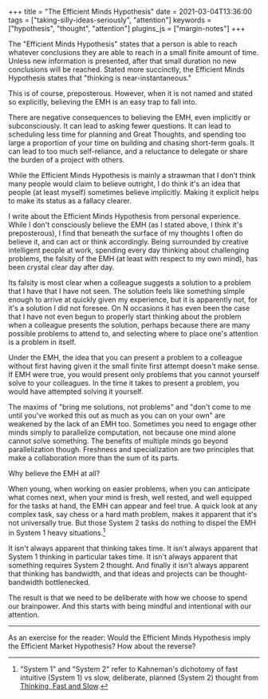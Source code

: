 +++
title = "The Efficient Minds Hypothesis"
date = 2021-03-04T13:36:00
tags = ["taking-silly-ideas-seriously", "attention"]
keywords = ["hypothesis", "thought", "attention"]
plugins_js = ["margin-notes"]
+++

The "Efficient Minds Hypothesis" states that a person is able to reach whatever conclusions they are able to reach in a small finite amount of time. Unless new information is presented, after that small duration no new conclusions will be reached. Stated more succinctly, the Efficient Minds Hypothesis states that "thinking is near-instantaneous."

This is of course, preposterous. However, when it is not named and stated so explicitly, believing the EMH is an easy trap to fall into.

There are negative consequences to believing the EMH, even implicitly or subconsciously. It can lead to asking fewer questions. It can lead to scheduling less time for planning and Great Thoughts, and spending too large a proportion of your time on building and chasing short-term goals. It can lead to too much self-reliance, and a reluctance to delegate or share the burden of a project with others.

While the Efficient Minds Hypothesis is mainly a strawman that I don't think many people would claim to believe outright, I do think it's an idea that people (at least myself) sometimes believe implicitly. Making it explicit helps to make its status as a fallacy clearer.

I write about the Efficient Minds Hypothesis from personal experience. While I don't consciously believe the EMH (as I stated above, I think it's preposterous), I find that beneath the surface of my thoughts I often do believe it, and can act or think accordingly. Being surrounded by creative intelligent people at work, spending every day thinking about challenging problems, the falsity of the EMH (at least with respect to my own mind), has been crystal clear day after day.

Its falsity is most clear when a colleague suggests a solution to a problem that I have that I have not seen. The solution feels like something simple enough to arrive at quickly given my experience, but it is apparently not, for it's a solution I did not foresee. On N occasions it has even been the case that I have not even begun to properly start thinking about the problem when a colleague presents the solution, perhaps because there are many possible problems to attend to, and selecting where to place one's attention is a problem in itself.

Under the EMH, the idea that you can present a problem to a colleague without first having given it the small finite first attempt doesn't make sense. If EMH were true, you would present only problems that you cannot yourself solve to your colleagues. In the time it takes to present a problem, you would have attempted solving it yourself.

The maxims of "bring me solutions, not problems" and "don't come to me until you've worked this out as much as you can on your own" are weakened by the lack of an EMH too. Sometimes you need to engage other minds simply to parallelize computation, not because one mind alone cannot solve something. The benefits of multiple minds go beyond parallelization though. Freshness and specialization are two principles that make a collaboration more than the sum of its parts.

Why believe the EMH at all?

When young, when working on easier problems, when you can anticipate what comes next, when your mind is fresh, well rested, and well equipped for the tasks at hand, the EMH can appear and feel true.
A quick look at any complex task, say chess or a hard math problem, makes it apparent that it's not universally true. But those System 2 tasks do nothing to dispel the EMH in System 1 heavy situations.[^1]

[^1]: "System 1" and "System 2" refer to Kahneman's dichotomy of fast intuitive (System 1) vs slow, deliberate, planned (System 2) thought from [Thinking, Fast and Slow](https://en.wikipedia.org/wiki/Thinking,_Fast_and_Slow).

It isn't always apparent that thinking takes time. It isn't always apparent that System 1 thinking in particular takes time. It isn't always apparent that something requires System 2 thought. And finally it isn't always apparent that thinking has bandwidth, and that ideas and projects can be thought-bandwidth bottlenecked.

The result is that we need to be deliberate with how we choose to spend our brainpower. And this starts with being mindful and intentional with our attention.

---

As an exercise for the reader: Would the Efficient Minds Hypothesis imply the Efficient Market Hypothesis? How about the reverse?
